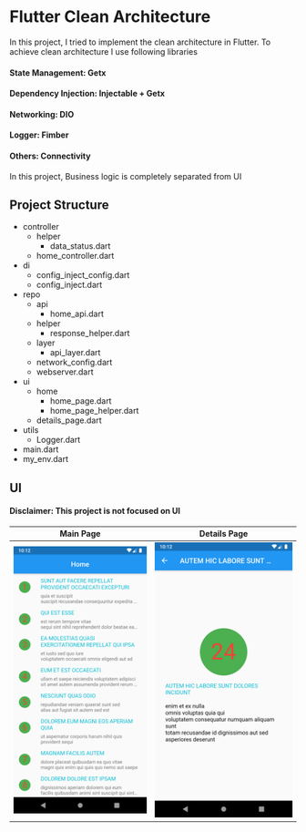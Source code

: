 # Flutter Clean Architecture

In this project, I tried to implement the clean architecture in Flutter. To achieve clean architecture I use following libraries

#### State Management: Getx

#### Dependency Injection: Injectable + Getx

#### Networking: DIO

#### Logger: Fimber

#### Others: Connectivity

In this project, Business logic is completely separated from UI

## Project Structure

- controller
  - helper
    - data_status.dart
  - home_controller.dart
- di
  - config_inject_config.dart
  - config_inject.dart
- repo
  - api
    - home_api.dart
  - helper
    - response_helper.dart
  - layer
    - api_layer.dart
  - network_config.dart
  - webserver.dart
- ui
  - home
    - home_page.dart
    - home_page_helper.dart
  - details_page.dart
- utils
  - Logger.dart
- main.dart
- my_env.dart





## UI

#### Disclaimer: This project is not focused on UI

| Main Page         | Details Page         |
| ----------------- | -------------------- |
| <img src='img/main.png' /> | <img src='img/details.png' /> |

